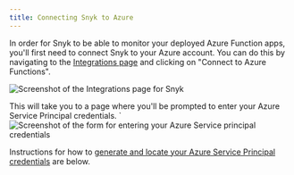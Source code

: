 ```yaml
---
title: Connecting Snyk to Azure
---
```

In order for Snyk to be able to monitor your deployed Azure Function apps, you'll first need to connect Snyk to your Azure account. You can do this by navigating to the [Integrations page](https://app.snyk.io/integrations) and clicking on "Connect to Azure Functions".

![Screenshot of the Integrations page for Snyk](https://res.cloudinary.com/snyk/image/upload/c_scale,q_auto,w_auto/v1534678295/serverless-docs/azure-integrations.png)

This will take you to a page where you'll be prompted to enter your Azure Service Principal credentials.
`
![Screenshot of the form for entering your Azure Service principal credentials](https://res.cloudinary.com/snyk/image/upload/c_scale,w_auto,q_auto/v1534678294/serverless-docs/azure-credentials.png)

Instructions for how to [generate and locate your Azure Service Principal credentials](#generating-your-azure-service-principal) are below.
